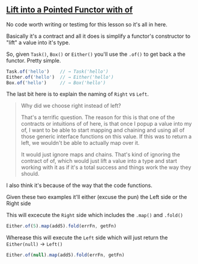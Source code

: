## [Lift into a Pointed Functor with of](https://egghead.io/lessons/javascript-lifting-into-a-pointed-functor)

No code worth writing or testimg for this lesson so it's all in here.

Basically it's a contract and all it does is simplify a functor's constructor to "lift" a value into it's type.

So, given `Task()`, `Box()` or `Either()` you'll use the `.of()` to get back a the functor. Pretty simple.

```js
Task.of('hello')    // → Task('hello')
Either.of('hello')  // → Either('hello')
Box.of('hello')     // → Box('hello')
```

The last bit here is to explain the naming of `Right` vs `Left`.

> Why did we choose right instead of left?
> 
> That's a terrific question. The reason for this is that one of the contracts or intuitions of of here, is that once I popup a value into my of, I want to be able to start mapping and chaining and using all of those generic interface functions on this value. If this was to return a left, we wouldn't be able to actually map over it.
> 
> It would just ignore maps and chains. That's kind of ignoring the contract of of, which would just lift a value into a type and start working with it as if it's a total success and things work the way they should.

I also think it's because of the way that the code functions.

Given these two examples it'll either (excuse the pun) the Left side or the Right side

This will excecute the `Right` side which includes the `.map()` and `.fold()`
```js
Either.of(5).map(add5).fold(errFn, getFn)
```

Wherease this will execute the `Left` side which will just return the `Either(null)` -> `Left()`
```js
Either.of(null).map(add5).fold(errFn, getFn)
```
